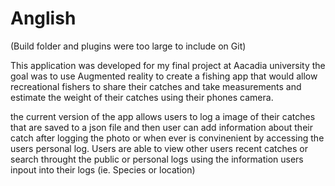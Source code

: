 # Anglish

(Build folder and plugins were too large to include on Git)

This application was developed for my final project at Aacadia university the goal was to use Augmented reality to create a fishing app that would allow recreational
fishers to share their catches and take measurements and estimate the weight of their catches using their phones camera.

the current version of the app allows users to log a image of their catches that are saved to a json file and then user can add information about their catch after logging the photo or when ever is convinenient by accessing the users personal log. Users are able to view other users recent catches or search throught the public or personal logs using the information users inpout into their logs (ie. Species or location)
